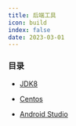 ```yaml
---
title: 后端工具
icon: build
index: false
date: 2023-03-01
---
```



### 目录

- [JDK8](jdk.md)

- [Centos](centos.md)

- [Android Studio](android-studio.md)

